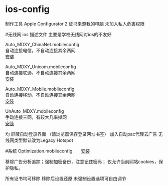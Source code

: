 # ios-config
制作工具
Apple Configurator 2
证书来源我的电脑
未加入私人危害权限

#无线网
ios 描述文件 
主要是学校无线网对ios的不友好   

Auto_MDXY_ChinaNet.mobileconfig    
自动连接电信，不自动连接其余两网  
[安装](https://pan.baidu.com/s/1c251tV6)

Auto_MDXY_Unicom.mobileconfig      
自动连接联通，不自动连接其余两网  
[安装](https://pan.baidu.com/s/1dFbDgxr)

Auto_MDXY_Mobile.mobileconfig      
自动连接移动，不自动连接其余两网  
[安装](https://pan.baidu.com/s/1miFuzvM)

UnAuto_MDXY.mobileconfig           
手动连接三网，有较大几率掉网      
[安装](https://pan.baidu.com/s/1jHPrBwi)

均
屏蔽自动登录界面
（请浏览器保存登录网址书签）
加入自动pac代理去广告
无线网类型默认改为Legacy Hotspot


#系统
Optimization.mobileconfig      
[安装](https://pan.baidu.com/s/1kVSnHlH)

移除广告分析追踪；强制加密备份，注意记住密码；
仅允许当前网站cookies，保护隐私。

所有证书均可移除
移除后设置还原
未强制设置选项可自由调节

